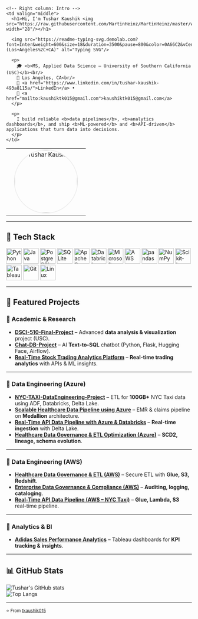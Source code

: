 <!-- Optional Cover Banner -->
<!-- Upload a banner.png and uncomment this line -->
<!-- <img src="./banner.png" width="100%" alt="Tushar Kaushik — Data Engineer / Analyst / ML Enthusiast" /> -->

<!-- Profile Header -->
<table>
  <tr>
    <!-- Left column: Profile photo -->
    <td width="200" valign="top" align="center">
      <!-- Replace ./tushar.jpg with your custom image if uploaded -->
      <img src="https://github.com/tkaushik015.png" width="170" style="border-radius:50%;border:2px solid #eee;" alt="Tushar Kaushik"/>
    </td>

    <!-- Right column: Intro -->
    <td valign="middle">
      <h1>Hi, I'm Tushar Kaushik <img src="https://raw.githubusercontent.com/MartinHeinz/MartinHeinz/master/wave.gif" width="28"/></h1>

      <img src="https://readme-typing-svg.demolab.com?font=Inter&weight=600&size=18&duration=3500&pause=800&color=0A66C2&vCenter=true&multiline=true&width=500&lines=Data+Engineer+%7C+Data+%26+Business+Analyst+%7C+ML+%7C+SDE;MS+Applied+Data+Science+%40+USC+(Los+Angeles%2C+CA)" alt="Typing SVG"/>

      <p>
        🎓 <b>MS, Applied Data Science — University of Southern California (USC)</b><br/>
        📍 Los Angeles, CA<br/>
        🔗 <a href="https://www.linkedin.com/in/tushar-kaushik-493a8115a/">LinkedIn</a> • 
        📧 <a href="mailto:kaushiktk015@gmail.com">kaushiktk015@gmail.com</a>
      </p>

      <p>
        I build reliable <b>data pipelines</b>, <b>analytics dashboards</b>, and ship <b>ML-powered</b> and <b>API-driven</b> applications that turn data into decisions.
      </p>
    </td>
  </tr>
</table>

---

## 🧰 Tech Stack  

<p align="left">
  <a href="https://www.python.org"><img src="https://cdn.jsdelivr.net/gh/devicons/devicon/icons/python/python-original.svg" width="42" title="Python"/></a>
  <a href="https://openjdk.org"><img src="https://cdn.jsdelivr.net/gh/devicons/devicon/icons/java/java-original.svg" width="42" title="Java"/></a>
  <a href="https://www.postgresql.org"><img src="https://cdn.jsdelivr.net/gh/devicons/devicon/icons/postgresql/postgresql-original.svg" width="42" title="PostgreSQL"/></a>
  <a href="https://www.sqlite.org"><img src="https://cdn.jsdelivr.net/gh/devicons/devicon/icons/sqlite/sqlite-original.svg" width="42" title="SQLite"/></a>
  <a href="https://spark.apache.org"><img src="https://cdn.jsdelivr.net/gh/devicons/devicon/icons/apache/spark-original.svg" width="42" title="Apache Spark"/></a>
  <a href="https://www.databricks.com"><img src="https://cdn.jsdelivr.net/gh/devicons/devicon/icons/databricks/databricks-original.svg" width="42" title="Databricks"/></a>
  <a href="https://azure.microsoft.com"><img src="https://cdn.jsdelivr.net/gh/devicons/devicon/icons/azure/azure-original.svg" width="42" title="Microsoft Azure"/></a>
  <a href="https://aws.amazon.com"><img src="https://cdn.jsdelivr.net/gh/devicons/devicon/icons/amazonwebservices/amazonwebservices-original.svg" width="42" title="AWS"/></a>
  <a href="https://pandas.pydata.org"><img src="https://cdn.jsdelivr.net/gh/devicons/devicon/icons/pandas/pandas-original.svg" width="42" title="pandas"/></a>
  <a href="https://numpy.org"><img src="https://cdn.jsdelivr.net/gh/devicons/devicon/icons/numpy/numpy-original.svg" width="42" title="NumPy"/></a>
  <a href="https://scikit-learn.org"><img src="https://cdn.jsdelivr.net/gh/devicons/devicon/icons/scikitlearn/scikitlearn-original.svg" width="42" title="Scikit-learn"/></a>
  <a href="https://www.tableau.com"><img src="https://cdn.jsdelivr.net/gh/devicons/devicon/icons/tableau/tableau-original.svg" width="42" title="Tableau"/></a>
  <a href="https://git-scm.com"><img src="https://cdn.jsdelivr.net/gh/devicons/devicon/icons/git/git-original.svg" width="42" title="Git"/></a>
  <a href="https://www.linux.org"><img src="https://cdn.jsdelivr.net/gh/devicons/devicon/icons/linux/linux-original.svg" width="42" title="Linux"/></a>
</p>

---

## 📌 Featured Projects  

### 🔹 Academic & Research
- [**DSCI-510-Final-Project**](https://github.com/tkaushik015/DSCI-510-Final-Project) – Advanced **data analysis & visualization** project (USC).  
- [**Chat-DB-Project**](https://github.com/tkaushik015/Chat-DB-Project-main) – AI **Text-to-SQL** chatbot (Python, Flask, Hugging Face, Airflow).  
- [**Real-Time Stock Trading Analytics Platform**](https://github.com/tkaushik015/Real-Time-Stock-Trading-Analytics-Platform) – **Real-time trading analytics** with APIs & ML insights.  

---

### 🔹 Data Engineering (Azure)
- [**NYC-TAXI-DataEngineering-Project**](https://github.com/tkaushik015/NYC-TAXi-DataEngineering-Project) – ETL for **100GB+** NYC Taxi data using ADF, Databricks, Delta Lake.  
- [**Scalable Healthcare Data Pipeline using Azure**](https://github.com/tkaushik015/Scalable-Healthcare-Data-Pipeline-using-Azure) – EMR & claims pipeline on **Medallion** architecture.  
- [**Real-Time API Data Pipeline with Azure & Databricks**](https://github.com/tkaushik015/Real-Time-API-Data-Pipeline-with-Azure-and-Databricks) – **Real-time ingestion** with Delta Lake.  
- [**Healthcare Data Governance & ETL Optimization (Azure)**](https://github.com/tkaushik015/Healthcare-Data-Governance-and-ETL-Optimization-Using-Azure) – **SCD2, lineage, schema evolution**.  

---

### 🔹 Data Engineering (AWS)
- [**Healthcare Data Governance & ETL (AWS)**](https://github.com/tkaushik015/Healthcare-Data-Governance-and-ETL-Optimization-Using-AWS) – Secure ETL with **Glue, S3, Redshift**.  
- [**Enterprise Data Governance & Compliance (AWS)**](https://github.com/tkaushik015/Enterprise-Data-Governance-and-Compliance-Framework-on-AWS) – **Auditing, logging, cataloging**.  
- [**Real-Time API Data Pipeline (AWS – NYC Taxi)**](https://github.com/tkaushik015/Real-Time-API-Data-Pipeline-with-AWS-NYC-Taxi-Data) – **Glue, Lambda, S3** real-time pipeline.  

---

### 🔹 Analytics & BI
- [**Adidas Sales Performance Analytics**](https://github.com/tkaushik015/Adidas-Sales-Performance-Analytics-Insights-Driven-Decision-Making-with-Tableau) – Tableau dashboards for **KPI tracking & insights**.  

---

## 📊 GitHub Stats  

![Tushar's GitHub stats](https://github-readme-stats.vercel.app/api?username=tkaushik015&show_icons=true&theme=radical)  
![Top Langs](https://github-readme-stats.vercel.app/api/top-langs/?username=tkaushik015&layout=compact&theme=radical)

---

<sub>⭐️ From <a href="https://github.com/tkaushik015">tkaushik015</a></sub>
